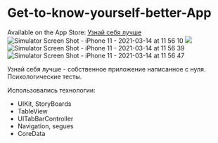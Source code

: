 # Get-to-know-yourself-better-App
Available on the App Store: [Узнай себя лучше](https://apps.apple.com/ru/app/%D1%83%D0%B7%D0%BD%D0%B0%D0%B9-%D1%81%D0%B5%D0%B1%D1%8F-%D0%BB%D1%83%D1%87%D1%88%D0%B5/id1551821646)
![Simulator Screen Shot - iPhone 11 - 2021-03-14 at 11 56 10](https://user-images.githubusercontent.com/61459681/111062815-5f265d80-84bc-11eb-995f-99f69bca582d.png)
<img src = "https://user-images.githubusercontent.com/61459681/111062815-5f265d80-84bc-11eb-995f-99f69bca582d.png">
![Simulator Screen Shot - iPhone 11 - 2021-03-14 at 11 56 39](https://user-images.githubusercontent.com/61459681/111062903-effd3900-84bc-11eb-844e-56ccb981693f.png)
![Simulator Screen Shot - iPhone 11 - 2021-03-14 at 11 56 47](https://user-images.githubusercontent.com/61459681/111062909-f8ee0a80-84bc-11eb-8ad4-c1844499b491.png)

Узнай себя лучше - собственное приложение написанное с нуля. Психологические тесты.

Использовались технологии:
* UIKit, StoryBoards
* TableView
* UITabBarController
* Navigation, segues
* CoreData

